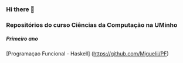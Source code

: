 ### Hi there 👋

### Repositórios do curso Ciências da Computação na UMinho

##### Primeiro ano

[Programaçao Funcional - Haskell] (https://github.com/Miguelii/PF)
